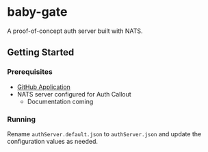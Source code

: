 # baby-gate
A proof-of-concept auth server built with NATS.

## Getting Started

### Prerequisites

- [GitHub Application](https://github.com/settings/apps/new)
- NATS server configured for Auth Callout
  - Documentation coming

### Running

Rename `authServer.default.json` to `authServer.json` and update the configuration values as needed.